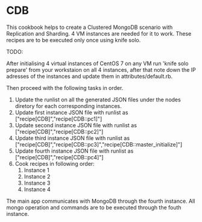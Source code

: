 # CDB

This cookbook helps to create a Clustered MongoDB scenario with Replication and Sharding. 4 VM instances are needed for it to work. These recipes are to be executed only once using knife solo.

TODO:

After initialising 4 virtual instances of CentOS 7 on any VM run 'knife solo prepare' from your workstaion on all 4 instances, after that note down the IP adresses of the instances and update them in attributes/default.rb.

Then proceed with the following tasks in order.

1. Update the runlist on all the generated JSON files under the nodes diretory for each corresponding instances.
2. Update first instance JSON file with runlist as ["recipe[CDB]","recipe[CDB::pc1]"]
3. Update second instance JSON file with runlist as ["recipe[CDB]","recipe[CDB::pc2]"]
4. Update third instance JSON file with runlist as ["recipe[CDB]","recipe[CDB::pc3]","recipe[CDB::master_initialize]"]
5. Update fourth instance JSON file with runlist as ["recipe[CDB]","recipe[CDB::pc4]"]
6. Cook recipes in following order:
   1) Instance 1
   2) Instance 2
   3) Instance 3
   4) Instance 4

The main app communicates with MongoDB through the fourth instance. All mongo operation and commands are to be executed through the fouth instance.
